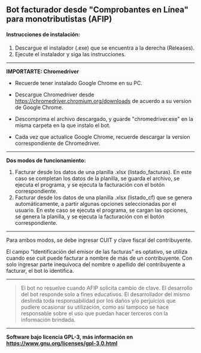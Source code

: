 ## Bot facturador desde "Comprobantes en Línea" para monotributistas (AFIP)

#### Instrucciones de instalación:
1.  Descargue el instalador (.exe) que se encuentra a la derecha (Releases). 
2.  Ejecute el instalador y siga las instrucciones.

----------

**IMPORTARTE: Chromedriver**

 - Recuerde tener instalado Google Chrome en su PC.

- Descargue Chromedriver desde https://chromedriver.chromium.org/downloads de acuerdo a su version de Google Chrome.

- Descomprima el archivo descargado, y guarde "chromedriver.exe" en la misma carpeta en la que instalo el bot.

- Cada vez que actualice Google Chrome, recuerde descargar la version correspondiente de Chromedriver.


----------

**Dos modos de funcionamiento:**

 1. Facturar desde los datos de una planilla .xlsx (listado_facturas). En este caso se completan los datos de la planilla, se guarda el archivo, se ejecuta el programa, y se ejecuta la facturación con el botón correspondiente.
 2. Facturar desde los datos de una planilla .xlsx (listado_cf) que se genera automáticamente, a partir algunas opciones seleccionadas por el usuario. En este caso se ejecuta el programa, se cargan las opciones, se genera la planilla, y se ejecuta la facturación con el botón correspondiente.

----------

Para ambos modos, se debe ingresar CUIT y clave fiscal del contribuyente.

El campo "Identificación del emisor de las facturas" es optativo, se utiliza cuando ese cuit puede facturar a nombre de más de un contribuyente.
Con solo ingresar parte inequívoca del nombre o apellido del contribuyente a facturar, el bot lo identifica.


----------

> El bot no resuelve cuando AFIP solicita cambio de clave. El desarrollo del bot responde solo a fines educativos. El desarrollador del mismo deslinda toda responsabilidad por los daños y/o perjuicios que pudiere ocasionar su utilización, como así tampoco se hace responsable sobre el uso que puedan hacer terceros con la información brindada.
---

**Software bajo licencia GPL-3, más información en https://www.gnu.org/licenses/gpl-3.0.html**

